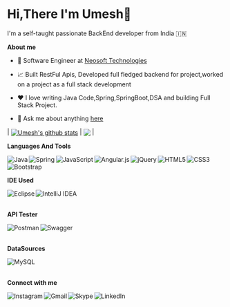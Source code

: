 # Hi,There I'm Umesh👋

I'm a self-taught passionate BackEnd developer from India 🇮🇳

**About me**

- 💼 Software Engineer at [Neosoft Technologies](https://www.neosofttech.com/)

- 📈 Built  RestFul Apis, Developed full fledged backend for project,worked on a project as a full stack development

- ❤️ I love writing Java Code,Spring,SpringBoot,DSA and building Full Stack Project.

- 💬 Ask me about anything [here](https://github.com/mauryau103/mauryau103/issues)

| <a href="https://github.com/mauryau103/github-readme-stats"><img align="center" src="https://github-readme-stats.vercel.app/api?username=mauryau103&show_icons=true&include_all_commits=true&theme=buefy&hide_border=true" alt="Umesh's github stats" /></a> | <a href="https://github.com/mauryau103/github-readme-stats"><img align="center" src="https://github-readme-stats.vercel.app/api/top-langs/?username=mauryau103&layout=compact&theme=buefy&hide_border=true" /></a> |

**Languages And Tools**  

<img align="left" alt="Java" src="https://img.shields.io/badge/java-%23ED8B00.svg?style=for-the-badge&logo=java&logoColor=white"/>
<img align="left" alt="Spring" src="https://img.shields.io/badge/spring-%236DB33F.svg?style=for-the-badge&logo=spring&logoColor=white"/>
<img align="left" alt="JavaScript" src="https://img.shields.io/badge/javascript-%23323330.svg?style=for-the-badge&logo=javascript&logoColor=%23F7DF1E"/>
<img align="left" alt="Angular.js" src="https://img.shields.io/badge/angular.js-%23E23237.svg?style=for-the-badge&logo=angularjs&logoColor=white"/>
<img align="left" alt="jQuery" src="https://img.shields.io/badge/jquery-%230769AD.svg?style=for-the-badge&logo=jquery&logoColor=white"/>
<img align="left" alt="HTML5" src="https://img.shields.io/badge/html5-%23E34F26.svg?style=for-the-badge&logo=html5&logoColor=white"/>
<img align="left" alt="CSS3" src="https://img.shields.io/badge/css3-%231572B6.svg?style=for-the-badge&logo=css3&logoColor=white"/>
<img align="left" alt="Bootstrap" src="https://img.shields.io/badge/bootstrap-%23563D7C.svg?style=for-the-badge&logo=bootstrap&logoColor=white"/>  

<br/>  
<br/>  

**IDE Used**  

<img align="left" alt="Eclipse" src="https://img.shields.io/badge/Eclipse-FE7A16.svg?style=for-the-badge&logo=Eclipse&logoColor=white"/>
<img align="left" alt="IntelliJ IDEA" src="https://img.shields.io/badge/IntelliJIDEA-000000.svg?style=for-the-badge&logo=intellij-idea&logoColor=white"/>  

<br/>  
<br/>  

**API Tester**  

<img align="left" alt="Postman" src="https://img.shields.io/badge/Postman-FF6C37?style=for-the-badge&logo=postman&logoColor=white"/>
<img align="left" alt="Swagger" src="https://img.shields.io/badge/-Swagger-%23Clojure?style=for-the-badge&logo=swagger&logoColor=white"/>  

<br/>  
<br/>  

**DataSources**  

<img align="left" alt="MySQL" src="https://img.shields.io/badge/mysql-%2300f.svg?style=for-the-badge&logo=mysql&logoColor=white"/>  

<br/>  
<br/>  

**Connect with me**  

<img align="left" alt="Instagram" src="https://img.shields.io/badge/Instagram-%23E4405F.svg?style=for-the-badge&logo=Instagram&logoColor=white" />
<img align="left" alt="Gmail" src="https://img.shields.io/badge/Gmail-D14836?style=for-the-badge&logo=gmail&logoColor=white" />
<img align="left" alt="Skype" src="https://img.shields.io/badge/Skype-%2300AFF0.svg?style=for-the-badge&logo=Skype&logoColor=white" />
<img align="left" alt="LinkedIn" src="https://img.shields.io/badge/linkedin-%230077B5.svg?style=for-the-badge&logo=linkedin&logoColor=white" />

